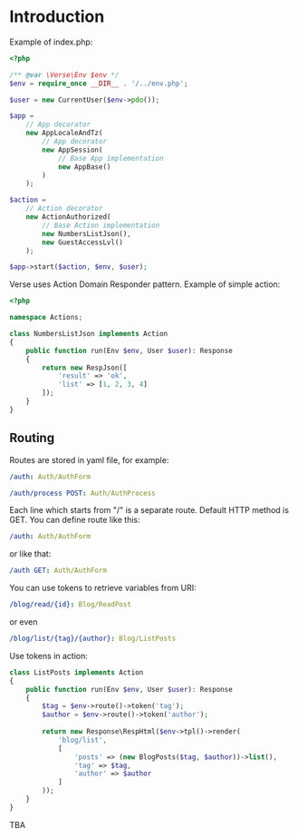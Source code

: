 # Introduction

Example of index.php:
```php
<?php

/** @var \Verse\Env $env */
$env = require_once __DIR__ . '/../env.php';

$user = new CurrentUser($env->pdo());

$app = 
    // App decorator
    new AppLocaleAndTz(
        // App decorator
        new AppSession(
            // Base App implementation
            new AppBase()
        )
    );

$action = 
    // Action decorator
    new ActionAuthorized(
        // Base Action implementation
        new NumbersListJson(),
        new GuestAccessLvl()
    );

$app->start($action, $env, $user);
```

Verse uses Action Domain Responder pattern. Example of simple action:
```php
<?php

namespace Actions;

class NumbersListJson implements Action
{
    public function run(Env $env, User $user): Response
    {
        return new RespJson([
            'result' => 'ok',
            'list' => [1, 2, 3, 4]
        ]);
    }
}
```

## Routing

Routes are stored in yaml file, for example:
```yaml
/auth: Auth/AuthForm

/auth/process POST: Auth/AuthProcess
```

Each line which starts from "/" is a separate route. Default HTTP method is GET.
You can define route like this:
```yaml
/auth: Auth/AuthForm
```
or like that:
```yaml
/auth GET: Auth/AuthForm
```

You can use tokens to retrieve variables from URI:
```yaml
/blog/read/{id}: Blog/ReadPost
```
or even
```yaml
/blog/list/{tag}/{author}: Blog/ListPosts
```

Use tokens in action:
```php
class ListPosts implements Action
{
    public function run(Env $env, User $user): Response
    {
        $tag = $env->route()->token('tag');
        $author = $env->route()->token('author');
        
        return new Response\RespHtml($env->tpl()->render(
            'blog/list',
            [
                'posts' => (new BlogPosts($tag, $author))->list(),
                'tag' => $tag,
                'author' => $author
            ]
        ));
    }
}
```

TBA
